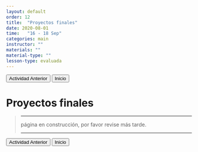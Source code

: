 ```yaml
---
layout: default
order: 12
title:  "Proyectos finales"
date: 2020-08-01
time:   "16 - 18 Sep"
categories: main
instructor: ""
materials: ""
material-type: ""
lesson-type: evaluada
---
```

<a href="https://pesalerno.github.io/genetica2021/main/2020/06/10/11_genomica-2.html"><button>Actividad Anterior</button></a>		<a href="https://pesalerno.github.io/genetica2021/"><button>Inicio</button></a>  

# Proyectos finales

>---------------------
> página en construcción, por favor revise más tarde. 
>
> ----------------------
> 

<a href="https://pesalerno.github.io/genetica2021/main/2020/06/10/11_genomica-2.html"><button>Actividad Anterior</button></a>		<a href="https://pesalerno.github.io/genetica2021/"><button>Inicio</button></a>  
